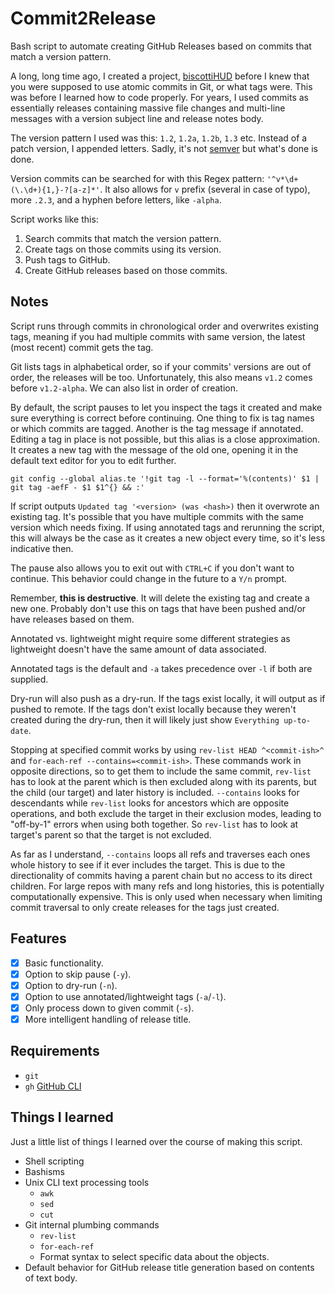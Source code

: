 # Commit2Release

Bash script to automate creating GitHub Releases based on commits that match a version pattern.

A long, long time ago, I created a project, [biscottiHUD](https://github.com/MedicodiBiscotti/biscottihud) before I knew that you were supposed to use atomic commits in Git, or what tags were. This was before I learned how to code properly. For years, I used commits as essentially releases containing massive file changes and multi-line messages with a version subject line and release notes body.

The version pattern I used was this: `1.2`, `1.2a`, `1.2b`, `1.3` etc. Instead of a patch version, I appended letters. Sadly, it's not [semver](https://semver.org/) but what's done is done.

Version commits can be searched for with this Regex pattern: `'^v*\d+(\.\d+){1,}-?[a-z]*'`. It also allows for `v` prefix (several in case of typo), more `.2.3`, and a hyphen before letters, like `-alpha`.

Script works like this:

1. Search commits that match the version pattern.
2. Create tags on those commits using its version.
3. Push tags to GitHub.
4. Create GitHub releases based on those commits.

## Notes

Script runs through commits in chronological order and overwrites existing tags, meaning if you had multiple commits with same version, the latest (most recent) commit gets the tag.

Git lists tags in alphabetical order, so if your commits' versions are out of order, the releases will be too. Unfortunately, this also means `v1.2` comes before `v1.2-alpha`. We can also list in order of creation.

By default, the script pauses to let you inspect the tags it created and make sure everything is correct before continuing. One thing to fix is tag names or which commits are tagged. Another is the tag message if annotated. Editing a tag in place is not possible, but this alias is a close approximation. It creates a new tag with the message of the old one, opening it in the default text editor for you to edit further.

```shell
git config --global alias.te '!git tag -l --format='%(contents)' $1 | git tag -aefF - $1 $1^{} && :'
```

If script outputs `Updated tag '<version> (was <hash>)` then it overwrote an existing tag. It's possible that you have multiple commits with the same version which needs fixing. If using annotated tags and rerunning the script, this will always be the case as it creates a new object every time, so it's less indicative then.

The pause also allows you to exit out with `CTRL+C` if you don't want to continue. This behavior could change in the future to a `Y/n` prompt.

Remember, **this is destructive**. It will delete the existing tag and create a new one. Probably don't use this on tags that have been pushed and/or have releases based on them.

Annotated vs. lightweight might require some different strategies as lightweight doesn't have the same amount of data associated.

Annotated tags is the default and `-a` takes precedence over `-l` if both are supplied.

Dry-run will also push as a dry-run. If the tags exist locally, it will output as if pushed to remote. If the tags don't exist locally because they weren't created during the dry-run, then it will likely just show `Everything up-to-date`.

Stopping at specified commit works by using `rev-list HEAD ^<commit-ish>^` and `for-each-ref --contains=<commit-ish>`. These commands work in opposite directions, so to get them to include the same commit, `rev-list` has to look at the parent which is then excluded along with its parents, but the child (our target) and later history is included. `--contains` looks for descendants while `rev-list` looks for ancestors which are opposite operations, and both exclude the target in their exclusion modes, leading to "off-by-1" errors when using both together. So `rev-list` has to look at target's parent so that the target is not excluded.

As far as I understand, `--contains` loops all refs and traverses each ones whole history to see if it ever includes the target. This is due to the directionality of commits having a parent chain but no access to its direct children. For large repos with many refs and long histories, this is potentially computationally expensive. This is only used when necessary when limiting commit traversal to only create releases for the tags just created.

## Features

- [x] Basic functionality.
- [x] Option to skip pause (`-y`).
- [x] Option to dry-run (`-n`).
- [x] Option to use annotated/lightweight tags (`-a`/`-l`).
- [x] Only process down to given commit (`-s`).
- [x] More intelligent handling of release title.

## Requirements

- `git`
- `gh` [GitHub CLI](https://cli.github.com/)

## Things I learned

Just a little list of things I learned over the course of making this script.

- Shell scripting
- Bashisms
- Unix CLI text processing tools
  - `awk`
  - `sed`
  - `cut`
- Git internal plumbing commands
  - `rev-list`
  - `for-each-ref`
  - Format syntax to select specific data about the objects.
- Default behavior for GitHub release title generation based on contents of text body.
